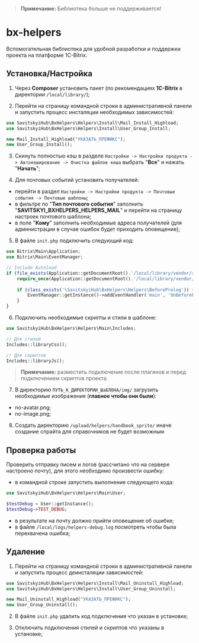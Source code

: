 > **Примечание:** Библиотека больше не поддерживается!

# bx-helpers
Вспомогательная библиотека для удобной разработки и поддержки проекта на платформе 1С-Bitrix.

## Установка/Настройка

1) Через **Composer** установить пакет (по рекомендациях **1С-Bitrix** в директории `/local/library/`);

2) Перейти на страницу командной строки в административной панели и запустить процесс инсталяции необходимых зависимостей:

```php
use SavitskyiHub\BxHelpers\Helpers\Install\Mail_Install_Highload;
use SavitskyiHub\BxHelpers\Helpers\Install\User_Group_Install;

new Mail_Install_Highload("УКАЗАТЬ_ПРЕФИКС");
new User_Group_Install();
```

3) Скинуть полностью кэш в разделе `Настройки -> Настройки продукта -> Автокеширование -> Очистка файлов кеша` выбрать "**Все**" и нажать "**Начать**";

4) Для почтовых событий установить получателей:

- перейти в раздел `Настройки -> Настройки продукта -> Почтовые события -> Почтовые шаблоны`;
- в фильтре по "**Тип почтового события**" заполнить "**SAVITSKYI_BXHELPERS_HELPERS_MAIL**" и перейти на страницу настроек почтового шаблона;
- в поле "**Кому**" заполнить необходимые адреса получателей  (для администрации в случае ошибок будет приходить оповещение);

5) В файле `init.php` подключить следующий код:

```php
use Bitrix\Main\Application;
use Bitrix\Main\EventManager;

// Include Autoload
if (file_exists(Application::getDocumentRoot().'/local/library/vendor/autoload.php')) {
	require_once(Application::getDocumentRoot().'/local/library/vendor/autoload.php');
	
	if (class_exists('\SavitskyiHub\BxHelpers\Helpers\BeforeProlog')) {
		EventManager::getInstance()->addEventHandler('main', 'OnBeforeProlog', ['\SavitskyiHub\BxHelpers\Helpers\BeforeProlog', 'Init']);
	}
}
```

6) Подключить необходимые скрипты и стили в шаблоне:

```php
use SavitskyiHub\BxHelpers\Helpers\Main\Includes;

// Для стилей
Includes::libraryCss();

// Для скриптов
Includes::libraryJs();
```

> **Примечание:** разместить подключение после плагинов и перед подключением скриптов проекта.

7) В директорию `ПУТЬ_К_ДИРЕКТОРИИ_ШаБЛОНА/img/` загрузить необходимые изображения (**главное чтобы они были**):

- no-avatar.png;
- no-image.png;

8) Создать директорию `/upload/helpers/handbook_sprite/` иначе создание спрайта для справочников не будет возможным

## Проверка работы

Проверить отправку писем и логов (рассчитано что на сервере настроено почту), для этого необходимо произвести ошибку:

- в командной строке запустить выполнение следующего кода:

```php
use SavitskyiHub\BxHelpers\Helpers\Main\User;

$testDebug = User::getInstance();
$testDebug->TEST_DEBUG;
```

- в результате на почту должно прийти оповещение об ошибке;
- в файле `/local/logs/helpers-debug.log` посмотреть чтобы была перехвачена ошибка;

## Удаление

1) Перейти на страницу командной строки в административной панели и запустить процесс деинсталяции зависимостей:

```php
use SavitskyiHub\BxHelpers\Helpers\Install\Mail_Uninstall_Highload;
use SavitskyiHub\BxHelpers\Helpers\Install\User_Group_Uninstall;

new Mail_Uninstall_Highload("УКАЗАТЬ_ПРЕФИКС");
new User_Group_Uninstall();
```

2) В файле `init.php` удалить код подключения что указан в установке;

3) Отключить подключения стилей и скриптов что указаны в установке;
